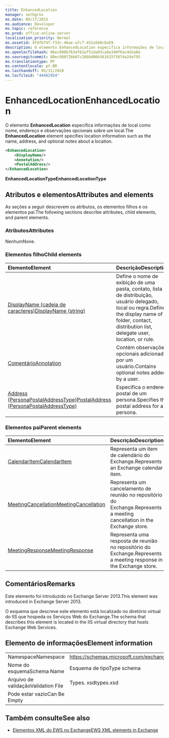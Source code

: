 ```yaml
---
title: EnhancedLocation
manager: sethgros
ms.date: 09/17/2015
ms.audience: Developer
ms.topic: reference
ms.prod: office-online-server
localization_priority: Normal
ms.assetid: 4fdfb74f-f33c-46ae-a7c7-451a5b0c6a59
description: O elemento EnhancedLocation especifica informações de local como nome, endereço e observações opcionais sobre um local.
ms.openlocfilehash: 06ec800b763ef61af51da03ca8a340f6ac4d2a8e
ms.sourcegitcommit: 88ec988f2bb67c1866d06b361615f3674a24e795
ms.translationtype: MT
ms.contentlocale: pt-BR
ms.lasthandoff: 05/31/2020
ms.locfileid: "44462954"
---
```

# <a name="enhancedlocation"></a><span data-ttu-id="1fa03-103">EnhancedLocation</span><span class="sxs-lookup"><span data-stu-id="1fa03-103">EnhancedLocation</span></span>

<span data-ttu-id="1fa03-104">O elemento **EnhancedLocation** especifica informações de local como nome, endereço e observações opcionais sobre um local.</span><span class="sxs-lookup"><span data-stu-id="1fa03-104">The **EnhancedLocation** element specifies location information such as the name, address, and optional notes about a location.</span></span> 
  
```XML
<EnhancedLocation>
    <DisplayName/>
    <Annotation/>
    <PostalAddress/>
</EnhancedLocation>
```

 <span data-ttu-id="1fa03-105">**EnhancedLocationType**</span><span class="sxs-lookup"><span data-stu-id="1fa03-105">**EnhancedLocationType**</span></span>
## <a name="attributes-and-elements"></a><span data-ttu-id="1fa03-106">Atributos e elementos</span><span class="sxs-lookup"><span data-stu-id="1fa03-106">Attributes and elements</span></span>

<span data-ttu-id="1fa03-107">As seções a seguir descrevem os atributos, os elementos filhos e os elementos pai.</span><span class="sxs-lookup"><span data-stu-id="1fa03-107">The following sections describe attributes, child elements, and parent elements.</span></span>
  
### <a name="attributes"></a><span data-ttu-id="1fa03-108">Atributos</span><span class="sxs-lookup"><span data-stu-id="1fa03-108">Attributes</span></span>

<span data-ttu-id="1fa03-109">Nenhum</span><span class="sxs-lookup"><span data-stu-id="1fa03-109">None.</span></span>
  
### <a name="child-elements"></a><span data-ttu-id="1fa03-110">Elementos filho</span><span class="sxs-lookup"><span data-stu-id="1fa03-110">Child elements</span></span>

|<span data-ttu-id="1fa03-111">**Elemento**</span><span class="sxs-lookup"><span data-stu-id="1fa03-111">**Element**</span></span>|<span data-ttu-id="1fa03-112">**Descrição**</span><span class="sxs-lookup"><span data-stu-id="1fa03-112">**Description**</span></span>|
|:-----|:-----|
|[<span data-ttu-id="1fa03-113">DisplayName (cadeia de caracteres)</span><span class="sxs-lookup"><span data-stu-id="1fa03-113">DisplayName (string)</span></span>](displayname-string.md) <br/> |<span data-ttu-id="1fa03-114">Define o nome de exibição de uma pasta, contato, lista de distribuição, usuário delegado, local ou regra.</span><span class="sxs-lookup"><span data-stu-id="1fa03-114">Defines the display name of a folder, contact, distribution list, delegate user, location, or rule.</span></span>  <br/> |
|[<span data-ttu-id="1fa03-115">Comentário</span><span class="sxs-lookup"><span data-stu-id="1fa03-115">Annotation</span></span>](annotation.md) <br/> |<span data-ttu-id="1fa03-116">Contém observações opcionais adicionadas por um usuário.</span><span class="sxs-lookup"><span data-stu-id="1fa03-116">Contains optional notes added by a user.</span></span>  <br/> |
|[<span data-ttu-id="1fa03-117">Address (PersonaPostalAddressType)</span><span class="sxs-lookup"><span data-stu-id="1fa03-117">PostalAddress (PersonaPostalAddressType)</span></span>](postaladdress-personapostaladdresstype.md) <br/> |<span data-ttu-id="1fa03-118">Especifica o endereço postal de um persona.</span><span class="sxs-lookup"><span data-stu-id="1fa03-118">Specifies the postal address for a persona.</span></span>  <br/> |
   
### <a name="parent-elements"></a><span data-ttu-id="1fa03-119">Elementos pai</span><span class="sxs-lookup"><span data-stu-id="1fa03-119">Parent elements</span></span>

|<span data-ttu-id="1fa03-120">**Elemento**</span><span class="sxs-lookup"><span data-stu-id="1fa03-120">**Element**</span></span>|<span data-ttu-id="1fa03-121">**Descrição**</span><span class="sxs-lookup"><span data-stu-id="1fa03-121">**Description**</span></span>|
|:-----|:-----|
|[<span data-ttu-id="1fa03-122">CalendarItem</span><span class="sxs-lookup"><span data-stu-id="1fa03-122">CalendarItem</span></span>](calendaritem.md) <br/> |<span data-ttu-id="1fa03-123">Representa um item de calendário do Exchange.</span><span class="sxs-lookup"><span data-stu-id="1fa03-123">Represents an Exchange calendar item.</span></span>  <br/> |
|[<span data-ttu-id="1fa03-124">MeetingCancellation</span><span class="sxs-lookup"><span data-stu-id="1fa03-124">MeetingCancellation</span></span>](meetingcancellation.md) <br/> |<span data-ttu-id="1fa03-125">Representa um cancelamento de reunião no repositório do Exchange.</span><span class="sxs-lookup"><span data-stu-id="1fa03-125">Represents a meeting cancellation in the Exchange store.</span></span>  <br/> |
|[<span data-ttu-id="1fa03-126">MeetingResponse</span><span class="sxs-lookup"><span data-stu-id="1fa03-126">MeetingResponse</span></span>](meetingresponse.md) <br/> |<span data-ttu-id="1fa03-127">Representa uma resposta de reunião no repositório do Exchange.</span><span class="sxs-lookup"><span data-stu-id="1fa03-127">Represents a meeting response in the Exchange store.</span></span>  <br/> |
   
## <a name="remarks"></a><span data-ttu-id="1fa03-128">Comentários</span><span class="sxs-lookup"><span data-stu-id="1fa03-128">Remarks</span></span>

<span data-ttu-id="1fa03-129">Este elemento foi introduzido no Exchange Server 2013.</span><span class="sxs-lookup"><span data-stu-id="1fa03-129">This element was introduced in Exchange Server 2013.</span></span>
  
<span data-ttu-id="1fa03-130">O esquema que descreve este elemento está localizado no diretório virtual do IIS que hospeda os Serviços Web do Exchange.</span><span class="sxs-lookup"><span data-stu-id="1fa03-130">The schema that describes this element is located in the IIS virtual directory that hosts Exchange Web Services.</span></span>
  
## <a name="element-information"></a><span data-ttu-id="1fa03-131">Elemento de informações</span><span class="sxs-lookup"><span data-stu-id="1fa03-131">Element information</span></span>

|||
|:-----|:-----|
|<span data-ttu-id="1fa03-132">Namespace</span><span class="sxs-lookup"><span data-stu-id="1fa03-132">Namespace</span></span>  <br/> |https://schemas.microsoft.com/exchange/services/2006/types  <br/> |
|<span data-ttu-id="1fa03-133">Nome do esquema</span><span class="sxs-lookup"><span data-stu-id="1fa03-133">Schema Name</span></span>  <br/> |<span data-ttu-id="1fa03-134">Esquema de tipo</span><span class="sxs-lookup"><span data-stu-id="1fa03-134">Type schema</span></span>  <br/> |
|<span data-ttu-id="1fa03-135">Arquivo de validação</span><span class="sxs-lookup"><span data-stu-id="1fa03-135">Validation File</span></span>  <br/> |<span data-ttu-id="1fa03-136">Types. xsd</span><span class="sxs-lookup"><span data-stu-id="1fa03-136">types.xsd</span></span>  <br/> |
|<span data-ttu-id="1fa03-137">Pode estar vazio</span><span class="sxs-lookup"><span data-stu-id="1fa03-137">Can Be Empty</span></span>  <br/> ||
   
## <a name="see-also"></a><span data-ttu-id="1fa03-138">Também consulte</span><span class="sxs-lookup"><span data-stu-id="1fa03-138">See also</span></span>



- [<span data-ttu-id="1fa03-139">Elementos XML do EWS no Exchange</span><span class="sxs-lookup"><span data-stu-id="1fa03-139">EWS XML elements in Exchange</span></span>](ews-xml-elements-in-exchange.md)

